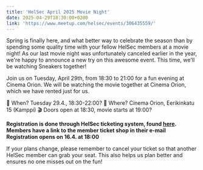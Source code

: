 ```yaml
---
title: 'HelSec April 2025 Movie Night'
date: 2025-04-29T18:30:00+0200
link: 'https://www.meetup.com/helsec/events/306435559/'
---
```


Spring is finally here, and what better way to celebrate the season than by spending some quality time with your fellow HelSec members at a movie night! As our last movie night was unfortunately canceled earlier in the year, we're happy to announce a new try on this awesome event. This time, we'll be watching Sneakers together! 

Join us on Tuesday, April 29th, from 18:30 to 21:00 for a fun evening at Cinema Orion. We will be watching the movie together at Cinema Orion, which we have rented just for us. 

📅 When? Tuesday 29.4., 18:30-22:00?
📍 Where? Cinema Orion, Eerikinkatu 15 (Kamppi)
🎬 Doors open at 18:30, movie starts at 19:00?

**Registration is done through HelSec ticketing system, found [here](<https://events.helsec.fi/helsec/pceld/>).**  
**Members have a link to the member ticket shop in their e-mail**
**Registration opens on 16.4. at 18:00**

If your plans change, please remember to cancel your ticket so that another HelSec member can grab your seat. This also helps us plan better and ensures no one misses out on the fun!